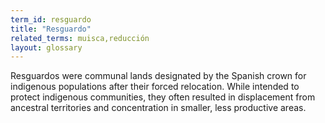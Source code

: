 ```yaml
---
term_id: resguardo
title: "Resguardo"
related_terms: muisca,reducción
layout: glossary
---
```


Resguardos were communal lands designated by the Spanish crown for indigenous populations after their forced relocation. While intended to protect indigenous communities, they often resulted in displacement from ancestral territories and concentration in smaller, less productive areas.
